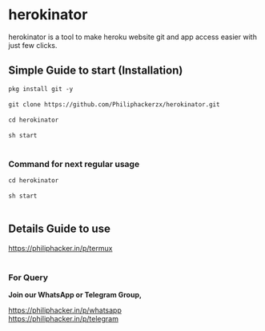 # herokinator

herokinator is a tool to make heroku website git and app access easier with just few clicks.

## Simple Guide to start (Installation) </h3>


`pkg install git -y` <br/><br/>
`git clone https://github.com/Philiphackerzx/herokinator.git` <br/> <br/>
`cd herokinator` <br/><br/>
`sh start` <br/><br/>

<h3> Command for next regular usage </h3>

`cd herokinator` <br/><br/>
`sh start` <br/><br/>

## Details Guide to use </h3>

https://philiphacker.in/p/termux <br/><br/>

<h3> For Query </h3>

<b>Join our WhatsApp or Telegram Group,</b>

https://philiphacker.in/p/whatsapp <br/>
https://philiphacker.in/p/telegram <br/><br/>
